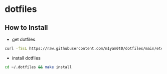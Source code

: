 # dotfiles

## How to Install

- get dotfiles

```sh
curl -fSsL https://raw.githubusercontent.com/m1yam0t0/dotfiles/main/etc/init.sh | sh -
```

- install dotfiles

```sh
cd ~/.dotfiles && make install
```

